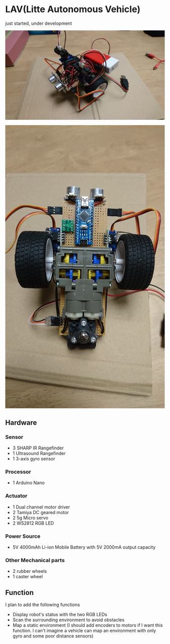 # LAV(Litte Autonomous Vehicle)

just started, under development

![img1](record/DSC_0042.JPG)

![img2](record/DSC_0047.JPG)

## Hardware

### Sensor

- 3 SHARP IR Rangefinder
- 1 Ultrasound Rangefinder
- 1 3-axis gyro sensor

### Processor

- 1 Arduino Nano

### Actuator

- 1 Dual channel motor driver
- 2 Tamiya DC geared motor
- 2 5g Micro servo
- 2 WS2812 RGB LED

### Power Source

- 5V 4000mAh Li-ion Mobile Battery with 5V 2000mA output capacity

### Other Mechanical parts

- 2 rubber wheels
- 1 caster wheel


## Function

I plan to add the following functions

- Display robot's status with the two RGB LEDs
- Scan the surrounding environment to avoid obstacles
- Map a static environment (I should add encoders to motors if I want this function. I can't imagine a vehicle can map an environment with only gyro and some poor distance sensors)







